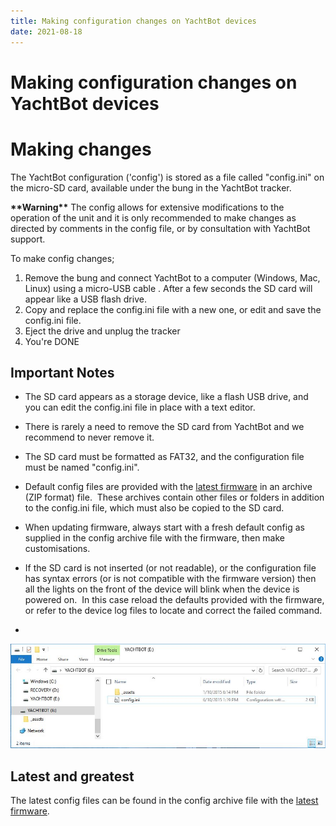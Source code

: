```yaml
---
title: Making configuration changes on YachtBot devices
date: 2021-08-18
---
```


# Making configuration changes on YachtBot devices

# Making changes

The YachtBot configuration ('config') is stored as a file called "config.ini" on the micro-SD card, available under the bung in the YachtBot tracker.

**\*\*Warning\*\*** The config allows for extensive modifications to the operation of the unit and it is only recommended to make changes as directed by comments in the config file, or by consultation with YachtBot support.

To make config changes;

1. Remove the bung and connect YachtBot to a computer (Windows, Mac, Linux) using a micro-USB cable . After a few seconds the SD card will appear like a USB flash drive.
1. Copy and replace the config.ini file with a new one, or edit and save the config.ini file.
1. Eject the drive and unplug the tracker
1. You're DONE

## Important Notes

- The SD card appears as a storage device, like a flash USB drive, and you can edit the config.ini file in place with a text editor.

- There is rarely a need to remove the SD card from YachtBot and we recommend to never remove it.

- The SD card must be formatted as FAT32, and the configuration file must be named "config.ini".

- Default config files are provided with the [latest firmware](/YachtBot%20Products/Firmware%20Updates/) in an archive (ZIP format) file.  These archives contain other files or folders in addition to the config.ini file, which must also be copied to the SD card.

- When updating firmware, always start with a fresh default config as supplied in the config archive file with the firmware, then make customisations.

- If the SD card is not inserted (or not readable), or the configuration file has syntax errors (or is not compatible with the firmware version) then all the lights on the front of the device will blink when the device is powered on.  In this case reload the defaults provided with the firmware, or refer to the device log files to locate and correct the failed command.

-

<img src="../../../assets/images/blob1445395342971.jpeg" alt=""  />

## Latest and greatest

The latest config files can be found in the config archive file with the [latest firmware](/YachtBot%20Products/Firmware%20Updates).
